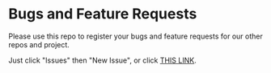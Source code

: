 # Bugs and Feature Requests

Please use this repo to register your bugs and feature requests for our other repos and project.

Just click "Issues" then "New Issue", or click [THIS LINK](https://github.com/neighbour-hoods/bugs-n-features-requests/issues/new/choose).
